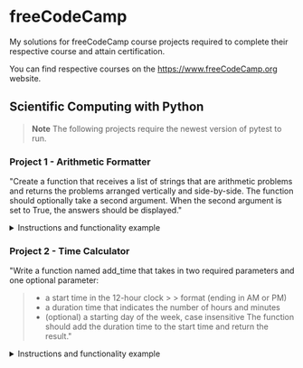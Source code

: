 # freeCodeCamp
My solutions for freeCodeCamp course projects required to complete their respective course and attain certification.

You can find respective courses on the https://www.freeCodeCamp.org website.

## Scientific Computing with Python

> **Note**
> The following projects require the newest version of pytest to run.

### Project 1 - Arithmetic Formatter

"Create a function that receives a list of strings that are arithmetic problems and returns the problems arranged vertically and side-by-side. The function should optionally take a second argument. When the second argument is set to True, the answers should be displayed."

<details><summary>Instructions and functionality example</summary>

Instructions used to build this project can be found at https://www.freecodecamp.org/learn/scientific-computing-with-python/scientific-computing-with-python-projects/arithmetic-formatter

Example function call:

```python
arithmetic_arranger(["32 + 698", "3801 - 2", "45 + 43", "123 + 49"])
```

Output:

```
   32      3801      45      123
+ 698    -    2    + 43    +  49
-----    ------    ----    -----
```

</details>

### Project 2 - Time Calculator

"Write a function named add_time that takes in two required parameters and one optional parameter:

> - a start time in the 12-hour clock > > format (ending in AM or PM)
> - a duration time that indicates the number of hours and minutes
> - (optional) a starting day of the week, case insensitive
The function should add the duration time to the start time and return the result."

<details><summary>Instructions and functionality example</summary>

Instructions used to build this project can be found at https://www.freecodecamp.org/learn/scientific-computing-with-python/scientific-computing-with-python-projects/time-calculator

Example function calls:

```python
add_time("3:00 PM", "3:10")
# Returns: 6:10 PM

add_time("11:30 AM", "2:32", "Monday")
# Returns: 2:02 PM, Monday

add_time("11:43 AM", "00:20")
# Returns: 12:03 PM

add_time("10:10 PM", "3:30")
# Returns: 1:40 AM (next day)

add_time("11:43 PM", "24:20", "tueSday")
# Returns: 12:03 AM, Thursday (2 days later)

add_time("6:30 PM", "205:12")
# Returns: 7:42 AM (9 days later)
```

</details>
